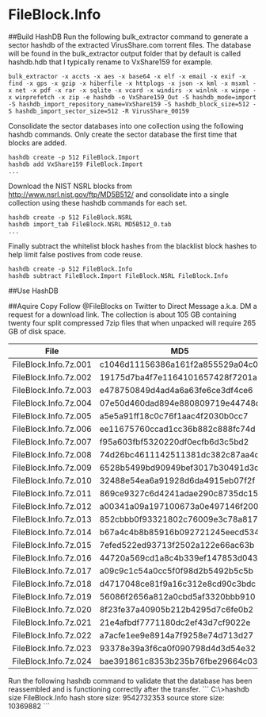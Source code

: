 # FileBlock.Info
##Build HashDB
Run the following bulk_extractor command to generate a sector hashdb of the extracted VirusShare.com torrent files.  The database will be found in the bulk_extractor output folder that by default is called hashdb.hdb that I typically rename to VxShare159 for example.
```
bulk_extractor -x accts -x aes -x base64 -x elf -x email -x exif -x find -x gps -x gzip -x hiberfile -x httplogs -x json -x kml -x msxml -x net -x pdf -x rar -x sqlite -x vcard -x windirs -x winlnk -x winpe -x winprefetch -x zip -e hashdb -o VxShare159_Out -S hashdb_mode=import -S hashdb_import_repository_name=VxShare159 -S hashdb_block_size=512 -S hashdb_import_sector_size=512 -R VirusShare_00159
```
Consolidate the sector databases into one collection using the following hashdb commands.  Only create the sector database the first time that blocks are added.
```
hashdb create -p 512 FileBlock.Import
hashdb add VxShare159 FileBlock.Import
...
```
Download the NIST NSRL blocks from http://www.nsrl.nist.gov/ftp/MD5B512/ and consolidate into a single collection using these hashdb commands for each set.
```
hashdb create -p 512 FileBlock.NSRL
hashdb import_tab FileBlock.NSRL MD5B512_0.tab
...
```
Finally subtract the whitelist block hashes from the blacklist block hashes to help limit false postives from code reuse.
```
hashdb create -p 512 FileBlock.Info
hashdb subtract FileBlock.Import FileBlock.NSRL FileBlock.Info
```
##Use HashDB

##Aquire Copy
Follow @FileBlocks on Twitter to Direct Message a.k.a. DM a request for a download link.  The collection is about 105 GB containing twenty four split compressed 7zip files that when unpacked will require 265 GB of disk space.
<table>
<thead>
<th>File</th>
<th>MD5</th>
</thead>
<tr><td>FileBlock.Info.7z.001</td><td>c1046d11156386a161f2a855529a04c0</td></tr>
<tr><td>FileBlock.Info.7z.002</td><td>19175d7ba4f7e1164101657428f7201a</td></tr>
<tr><td>FileBlock.Info.7z.003</td><td>e478750849d4ad4a6a63fe6ce3df4ce6</td></tr>
<tr><td>FileBlock.Info.7z.004</td><td>07e50d460dad894e880809719e44748c</td></tr>
<tr><td>FileBlock.Info.7z.005</td><td>a5e5a91ff18c0c76f1aac4f2030b0cc7</td></tr>
<tr><td>FileBlock.Info.7z.006</td><td>ee11675760ccad1cc36b882c888fc74d</td></tr>
<tr><td>FileBlock.Info.7z.007</td><td>f95a603fbf5320220df0ecfb6d3c5bd2</td></tr>
<tr><td>FileBlock.Info.7z.008</td><td>74d26bc4611142511381dc382c87aa4d</td></tr>
<tr><td>FileBlock.Info.7z.009</td><td>6528b5499bd90949bef3017b30491d3d</td></tr>
<tr><td>FileBlock.Info.7z.010</td><td>32488e54ea6a91928d6da4915eb07f2f</td></tr>
<tr><td>FileBlock.Info.7z.011</td><td>869ce9327c6d4241adae290c8735dc15</td></tr>
<tr><td>FileBlock.Info.7z.012</td><td>a00341a09a197100673a0e497146f200</td></tr>
<tr><td>FileBlock.Info.7z.013</td><td>852cbbb0f93321802c76009e3c78a817</td></tr>
<tr><td>FileBlock.Info.7z.014</td><td>b67a4c4b8b85916b092721245eecd534</td></tr>
<tr><td>FileBlock.Info.7z.015</td><td>7efed522ed93713f2502a122e66ac63b</td></tr>
<tr><td>FileBlock.Info.7z.016</td><td>44720a569cd1a8c4b339ef147853d043</td></tr>
<tr><td>FileBlock.Info.7z.017</td><td>a09c9c1c54a0cc5f0f98d2b5492b5c5b</td></tr>
<tr><td>FileBlock.Info.7z.018</td><td>d4717048ce81f9a16c312e8cd90c3bdc</td></tr>
<tr><td>FileBlock.Info.7z.019</td><td>56086f2656a812a0cbd5af3320bbb910</td></tr>
<tr><td>FileBlock.Info.7z.020</td><td>8f23fe37a40905b212b4295d7c6fe0b2</td></tr>
<tr><td>FileBlock.Info.7z.021</td><td>21e4afbdf7771180dc2ef43d7cf9022e</td></tr>
<tr><td>FileBlock.Info.7z.022</td><td>a7acfe1ee9e8914a7f9258e74d713d27</td></tr>
<tr><td>FileBlock.Info.7z.023</td><td>93378e39a3f6ca0f090798d4d3d54e32</td></tr>
<tr><td>FileBlock.Info.7z.024</td><td>bae391861c8353b235b76fbe29664c03</td></tr>
</table>
Run the following hashdb command to validate that the database has been reassembled and is functioning correctly after the transfer.
```
C:\>hashdb size FileBlock.Info
hash store size: 9542732353
source store size: 10369882
```
